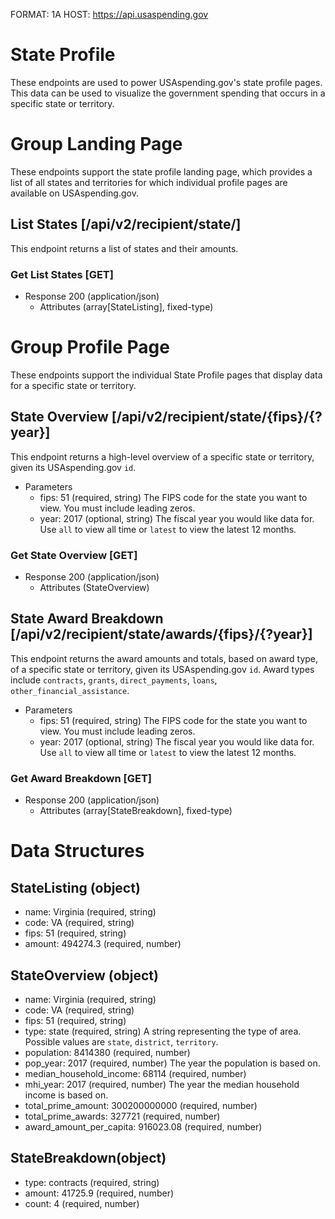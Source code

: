 FORMAT: 1A
HOST: https://api.usaspending.gov

# State Profile

These endpoints are used to power USAspending.gov's state profile pages. This data can be used to visualize the government spending that occurs in a specific state or territory.

# Group Landing Page

These endpoints support the state profile landing page, which provides a list of all states and territories for which individual profile pages are available on USAspending.gov.

## List States [/api/v2/recipient/state/]

This endpoint returns a list of states and their amounts.

### Get List States [GET]

+ Response 200 (application/json)
    + Attributes (array[StateListing], fixed-type)

# Group Profile Page

These endpoints support the individual State Profile pages that display data for a specific state or territory.

## State Overview [/api/v2/recipient/state/{fips}/{?year}]

This endpoint returns a high-level overview of a specific state or territory, given its USAspending.gov `id`.

+ Parameters
    + fips: 51 (required, string)
        The FIPS code for the state you want to view. You must include leading zeros.
    + year: 2017 (optional, string)
        The fiscal year you would like data for. Use `all` to view all time or `latest` to view the latest 12 months.

### Get State Overview [GET]

+ Response 200 (application/json)
    + Attributes (StateOverview)

## State Award Breakdown [/api/v2/recipient/state/awards/{fips}/{?year}]

This endpoint returns the award amounts and totals, based on award type, of a specific state or territory, given its USAspending.gov `id`. Award types include `contracts`, `grants`, `direct_payments`, `loans`, `other_financial_assistance`. 

+ Parameters
    + fips: 51 (required, string)
        The FIPS code for the state you want to view. You must include leading zeros.
    + year: 2017 (optional, string)
        The fiscal year you would like data for. Use `all` to view all time or `latest` to view the latest 12 months.

### Get Award Breakdown [GET]

+ Response 200 (application/json)
    + Attributes (array[StateBreakdown], fixed-type)

# Data Structures

## StateListing (object)
+ name: Virginia (required, string)
+ code: VA (required, string)
+ fips: 51 (required, string)
+ amount: 494274.3 (required, number)

## StateOverview (object)
+ name: Virginia (required, string)
+ code: VA (required, string)
+ fips: 51 (required, string)
+ type: state (required, string)
    A string representing the type of area. Possible values are `state`, `district`, `territory`.
+ population: 8414380 (required, number)
+ pop_year: 2017 (required, number)
    The year the population is based on.
+ median_household_income: 68114 (required, number)
+ mhi_year: 2017 (required, number)
    The year the median household income is based on.
+ total_prime_amount: 300200000000 (required, number)
+ total_prime_awards: 327721 (required, number)
+ award_amount_per_capita: 916023.08 (required, number)

## StateBreakdown(object)
+ type: contracts (required, string)
+ amount: 41725.9 (required, number)
+ count: 4 (required, number)
